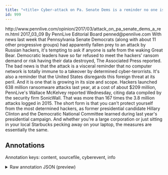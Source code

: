 ```yaml
---
title: "<title>	Cyber-attack on Pa. Senate Dems is a reminder no one is safe from hackers: Editorial | 						PennLive.com</title>"
id: 999
---
```


<title>	Cyber-attack on Pa. Senate Dems is a reminder no one is safe from hackers: Editorial | 						PennLive.com</title>
<source> http://www.pennlive.com/opinion/2017/03/attack_on_pa_senate_dems_a_rem.html </source>
<date> 2017_03_09 </date>
<text>
            By PennLive Editorial Board
penned@pennlive.com
With news last week that Pennsylvania Senate Democrats (along with about 11 other progressive groups) had apparently fallen prey to an attack by Russian hackers, it's tempting to ask if anyone is safe from the waking Great Bear.
Democratic leaders have so far refused to meet the hackers' ransom demand or risk having their data destroyed, The Associated Press reported.
The bad news is that the attack is a visceral reminder that no computer network is totally immune to a takeover by determined cyber-terorrists.
It's also a reminder that the United States disregards this foreign threat at its peril.
And it is one that is growing in its size and scope.
Hackers launched 638 million ransomware attacks last year, at a cost of about $209 million, PennLive's Wallace McKelvey reported Wednesday, citing data compiled by the security firm SonicWall.
That was more than 167 times the 3.8 million attacks logged in 2015.
The short form is that you can't protect yourself from the most determined hackers, as former presidential candidate Hillary Clinton and the Democratic National Committee learned during last year's presidential campaign.
And whether you're a large corporation or just sitting in your local Starbucks pecking away on your laptop, the measures are essentially the same.
</text>



## Annotations

Annotation keys: content, sourcefile, cyberevent, info

<details>
<summary>Raw annotation JSON (preview)</summary>

```json
{
  "content": "By PennLive Editorial Board penned@pennlive.com With news last week that Pennsylvania Senate Democrats\u00a0(along with about 11 other progressive groups) had apparently fallen prey to an attack by Russian hackers, it's tempting to ask if anyone is safe from the waking Great Bear. Democratic leaders have so far refused to meet the hackers' ransom demand or risk having their data destroyed, The Associated Press reported. The bad news is that the attack is a visceral reminder that no computer network is totally immune to a takeover by determined cyber-terorrists. It's also a reminder that the United States disregards this foreign threat at its peril. And it is one that is growing in its size and scope. Hackers launched 638 million ransomware attacks last year, at a cost of about $209 million, PennLive's Wallace McKelvey reported\u00a0Wednesday,\u00a0citing data compiled by the security firm SonicWall. That was more than 167 times the 3.8 million attacks logged in 2015. The short form is that you can't protect yourself from the most determined hackers, as former presidential candidate Hillary Clinton and the Democratic National Committee learned during last year's presidential campaign. And whether you're a large corporation or just sitting in your local Starbucks pecking away on your laptop, the measures are essentially the same",
  "sourcefile": "999.txt",
  "cyberevent": {
    "hopper": [
      {
        "index": 0,
        "events": [
          {
            "index": "E2",
            "type": "Attack",
            "realis": "Actual",
            "nugget": {
              "startOffset": 746,
              "index": "T3",
              "endOffset": 764,
              "text": "ransomware attacks"
            },
            "argument": [
              {
                "index": "T5",
                "external_reference": {
                  "wikidataid": "Q2798820"
                },
                "endOffset": 724,
                "role": {
                  "type": "Attacker"
                },
                "text": "Hackers",
                "startOffset": 717,
                "type": "Person"
              },
              {
                "index": "T4",
                "text": "last year",
                "endOffset": 774,
                "role": {
                  "type": "Time"
                },
                "startOffset": 765,
                "type": "Time"
              },
              {
                "index": "T6",
                "text": "$209 million",
                "endOffset": 807,
                "role": {
                  "type": "Price"
                },
                "startOffset": 795,
                "type": "Money"
              }
            ],
            "subtype": "Ransom"
          }
        ]
      },
      {
        "index": 1,
        "events": [
          {
            "index": "E1",
            "type": "Attack",
            "realis": "Other",
            "nugget": {
              "startOffset": 349,
              "index": "T1",
              "endOffset": 362,
              "text": "ransom demand"
            },
            "argument": [
              {
                "index": "T2",
                "text": "Democratic leaders",
                "endOffset": 307,
                "role": {
                  "type": "Victim"
                },
                "startOffset": 289,
                "type": "Person"
              },
              {
                "index": "T7",
                "text": "hackers",
                "endOffset": 347,
                "role": {
                  "type": "Attacker"
                },
                "startOffset": 340,
                "type": "Person"
              }
            ],
            "subtype": "Ransom"
          }
        ]
      }
    ]
  },
  "info": {
    "title": "Cyber-attack on Pa. Senate Dems is a reminder no one is safe from hackers: Editorial | \t\t\t\t\t\tPennLive.com",
    "date": "2017_03_09",
    "type": "tex
```
</details>
